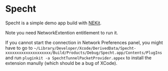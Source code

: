 # Specht

Specht is a simple demo app build with [NEKit](https://github.com/zhuhaow/NEKit).

Note you need NetworkExtention entitlement to run it.

If you cannot start the connection in Network Preferences panel, you might have to go to `~/Library/Developer/Xcode/DerivedData/Specht-xxxxxxxxxxxxxxxxxxxx/Build/Products/Debug/Specht.app/Contents/PlugIns` and run `pluginkit -a SpechtTunnelPacketProvider.appex` to install the extension manully (which should be a bug of XCode).
